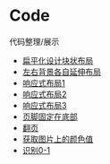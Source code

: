 Code
======

代码整理/展示
* [扁平化设计块状布局](http://coffeexu.github.io/Code/gird.html)
* [左右背景各自延伸布局](http://coffeexu.github.io/Code/repeatXY.html)
* [响应式布局1](http://coffeexu.github.io/Code/response1.html)
* [响应式布局2](http://coffeexu.github.io/Code/response2.html)
* [响应式布局3](http://coffeexu.github.io/Code/response3.html)
* [页脚固定在底部](http://coffeexu.github.io/Code/keepBtm.html)
* [翻页](http://coffeexu.github.io/Code/slide.html)
* [获取图片上的颜色值](http://coffeexu.github.io/Code/getColor.html)
* [识别0-1](http://coffeexu.github.io/Code/learn01.html)

